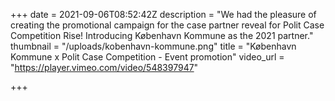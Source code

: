 +++
date = 2021-09-06T08:52:42Z
description = "We had the pleasure of creating the promotional campaign for the case partner reveal for Polit Case Competition Rise! Introducing København Kommune as the 2021 partner."
thumbnail = "/uploads/kobenhavn-kommune.png"
title = "København Kommune x Polit Case Competition                                                                - Event promotion"
video_url = "https://player.vimeo.com/video/548397947"

+++
